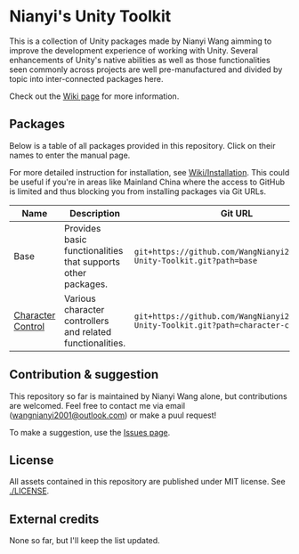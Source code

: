 # Nianyi's Unity Toolkit

This is a collection of Unity packages made by Nianyi Wang aimming to improve the development experience of working with Unity.
Several enhancements of Unity's native abilities as well as those functionalities seen commonly across projects are well pre-manufactured and divided by topic into inter-connected packages here.

Check out the [Wiki page](https://github.com/WangNianyi2001/Nianyi-Unity-Toolkit/wiki) for more information.

## Packages

Below is a table of all packages provided in this repository.
Click on their names to enter the manual page.

For more detailed instruction for installation, see [Wiki/Installation](https://github.com/WangNianyi2001/Nianyi-Unity-Toolkit/wiki/Installation).
This could be useful if you're in areas like Mainland China where the access to GitHub is limited and thus blocking you from installing packages via Git URLs.

| Name | Description | Git URL |
| - | - | - |
| Base | Provides basic functionalities that supports other packages. | `git+https://github.com/WangNianyi2001/Nianyi-Unity-Toolkit.git?path=base` |
| [Character Control](https://github.com/WangNianyi2001/Nianyi-Unity-Toolkit/wiki/Character-Control) | Various character controllers and related functionalities. | `git+https://github.com/WangNianyi2001/Nianyi-Unity-Toolkit.git?path=character-control` |

## Contribution & suggestion

This repository so far is maintained by Nianyi Wang alone, but contributions are welcomed.
Feel free to contact me via email ([wangnianyi2001@outlook.com](mailto:wangnianyi2001@outlook.com)) or make a puul request!

To make a suggestion, use the [Issues page](https://github.com/WangNianyi2001/Nianyi-Unity-Toolkit/issues).

## License

All assets contained in this repository are published under MIT license.
See [./LICENSE](./LICENSE).

## External credits

None so far, but I'll keep the list updated.